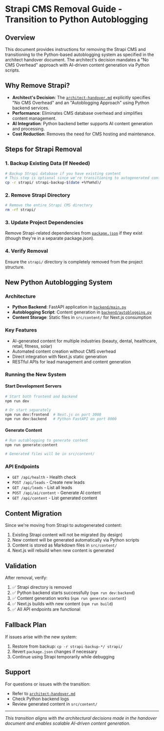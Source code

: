 # Strapi CMS Removal Guide - Transition to Python Autoblogging

## Overview
This document provides instructions for removing the Strapi CMS and transitioning to the Python-based autoblogging system as specified in the architect handover document. The architect's decision mandates a "No CMS Overhead" approach with AI-driven content generation via Python scripts.

## Why Remove Strapi?
- **Architect's Decision**: The [`architect-handover.md`](docs/architect-handover.md:63-77) explicitly specifies "No CMS Overhead" and an "Autoblogging Approach" using Python backend services.
- **Performance**: Eliminates CMS database overhead and simplifies content management.
- **AI Integration**: Python backend better supports AI content generation and processing.
- **Cost Reduction**: Removes the need for CMS hosting and maintenance.

## Steps for Strapi Removal

### 1. Backup Existing Data (If Needed)
```bash
# Backup Strapi database if you have existing content
# This step is optional since we're transitioning to autogenerated content
cp -r strapi/ strapi-backup-$(date +%Y%m%d)/
```

### 2. Remove Strapi Directory
```bash
# Remove the entire Strapi CMS directory
rm -rf strapi/
```

### 3. Update Project Dependencies
Remove Strapi-related dependencies from [`package.json`](package.json:1) if they exist (though they're in a separate package.json).

### 4. Verify Removal
Ensure the `strapi/` directory is completely removed from the project structure.

## New Python Autoblogging System

### Architecture
- **Python Backend**: FastAPI application in [`backend/main.py`](backend/main.py:1)
- **Autoblogging Script**: Content generation in [`backend/autoblogging.py`](backend/autoblogging.py:1)
- **Content Storage**: Static files in `src/content/` for Next.js consumption

### Key Features
- AI-generated content for multiple industries (beauty, dental, healthcare, retail, fitness, solar)
- Automated content creation without CMS overhead
- Direct integration with Next.js static generation
- RESTful APIs for lead management and content generation

### Running the New System

#### Start Development Servers
```bash
# Start both frontend and backend
npm run dev

# Or start separately
npm run dev:frontend  # Next.js on port 3000
npm run dev:backend   # Python FastAPI on port 8000
```

#### Generate Content
```bash
# Run autoblogging to generate content
npm run generate:content

# Generated files will be in src/content/
```

### API Endpoints
- `GET /api/health` - Health check
- `POST /api/leads` - Create new leads
- `GET /api/leads` - List all leads
- `POST /api/ai/content` - Generate AI content
- `GET /api/content` - List generated content

## Content Migration
Since we're moving from Strapi to autogenerated content:
1. Existing Strapi content will not be migrated (by design)
2. New content will be generated automatically via Python scripts
3. Content is stored as Markdown files in `src/content/`
4. Next.js will rebuild when new content is generated

## Validation
After removal, verify:
1. ✅ Strapi directory is removed
2. ✅ Python backend starts successfully (`npm run dev:backend`)
3. ✅ Content generation works (`npm run generate:content`)
4. ✅ Next.js builds with new content (`npm run build`)
5. ✅ All API endpoints are functional

## Fallback Plan
If issues arise with the new system:
1. Restore from backup: `cp -r strapi-backup-*/ strapi/`
2. Revert `package.json` changes if necessary
3. Continue using Strapi temporarily while debugging

## Support
For questions or issues with the transition:
- Refer to [`architect-handover.md`](docs/architect-handover.md:1)
- Check Python backend logs
- Review generated content in `src/content/`

---
*This transition aligns with the architectural decisions made in the handover document and enables scalable AI-driven content generation.*